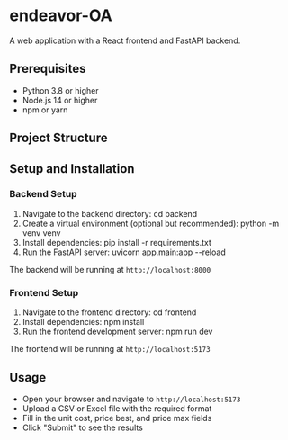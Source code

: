 # endeavor-OA

A web application with a React frontend and FastAPI backend.

## Prerequisites

- Python 3.8 or higher
- Node.js 14 or higher
- npm or yarn

## Project Structure

## Setup and Installation

### Backend Setup

1. Navigate to the backend directory: cd backend
2. Create a virtual environment (optional but recommended): python -m venv venv
3. Install dependencies: pip install -r requirements.txt
4. Run the FastAPI server: uvicorn app.main:app --reload

The backend will be running at `http://localhost:8000`

### Frontend Setup

1. Navigate to the frontend directory: cd frontend
2. Install dependencies: npm install
3. Run the frontend development server: npm run dev

The frontend will be running at `http://localhost:5173`

## Usage

- Open your browser and navigate to `http://localhost:5173`
- Upload a CSV or Excel file with the required format
- Fill in the unit cost, price best, and price max fields
- Click "Submit" to see the results

